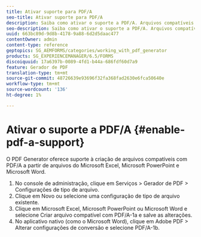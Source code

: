 ```yaml
---
title: Ativar suporte para PDF/A
seo-title: Ativar suporte para PDF/A
description: Saiba como ativar o suporte a PDF/A. Arquivos compatíveis com PDF/A podem ser criados a partir de arquivos do Microsoft Excel, Microsoft PowerPoint e Microsoft Word.
seo-description: Saiba como ativar o suporte a PDF/A. Arquivos compatíveis com PDF/A podem ser criados a partir de arquivos do Microsoft Excel, Microsoft PowerPoint e Microsoft Word.
uuid: 663bc89d-9d8b-4178-9a88-6d2d5daac477
contentOwner: admin
content-type: reference
geptopics: SG_AEMFORMS/categories/working_with_pdf_generator
products: SG_EXPERIENCEMANAGER/6.5/FORMS
discoiquuid: 17a6397b-0089-4fd1-b44a-686fdf60d7a9
feature: Gerador de PDF
translation-type: tm+mt
source-git-commit: 48726639e93696f32fa368fad2630e6fca50640e
workflow-type: tm+mt
source-wordcount: '136'
ht-degree: 1%

---
```



# Ativar o suporte a PDF/A {#enable-pdf-a-support}

O PDF Generator oferece suporte à criação de arquivos compatíveis com PDF/A a partir de arquivos do Microsoft Excel, Microsoft PowerPoint e Microsoft Word.

1. No console de administração, clique em Serviços > Gerador de PDF > Configurações de tipo de arquivo.
1. Clique em Novo ou selecione uma configuração de tipo de arquivo existente.
1. Clique em Microsoft Excel, Microsoft PowerPoint ou Microsoft Word e selecione Criar arquivo compatível com PDF/A-1a e salve as alterações.
1. No aplicativo nativo (como o Microsoft Word), clique em Adobe PDF > Alterar configurações de conversão e selecione PDF/A-1b.


